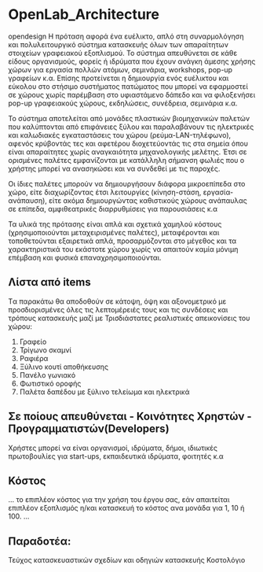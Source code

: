 # OpenLab_Architecture
opendesign
Η πρόταση αφορά ένα ευέλικτο, απλό στη συναρμολόγηση και πολυλειτουργικό σύστημα κατασκευής όλων των απαραίτητων στοιχείων γραφειακού εξοπλισμού. Το σύστημα απευθύνεται σε κάθε είδους οργανισμούς, φορείς ή ιδρύματα που έχουν ανάγκη άμεσης χρήσης χώρων για εργασία πολλών ατόμων, σεμινάρια, workshops, pop-up γραφείων κ.α.
Επίσης προτείνεται η δημιουργία ενός ευέλικτου και εύκολου στο στήσιμο συστήματος πατώματος που μπορεί να εφαρμοστεί σε χώρους χωρίς παρέμβαση στο υφιαστάμενο δάπεδο και να φιλοξενήσει pop-up γραφειακούς χώρους, εκδηλώσεις, συνέδρεια, σεμινάρια κ.α.

Το σύστημα αποτελείται από μονάδες πλαστικών βιομηχανικών παλετών που καλύπτονται από επιφάνειες ξύλου και παραλαβάνουν τις ηλεκτρικές και καλωδιακές εγκαταστάσεις του χώρου (ρεύμα-LAN-τηλέφωνο), αφενός κρύβοντάς τες και αφετέρου διοχετεύοντάς τις στα σημεία όπου είναι απαραίτητες χωρίς αναγκαιότητα μηχανολογικής μελέτης. Έτσι σε ορισμένες παλέτες εμφανίζονται με κατάλληλη σήμανση φωλιές που ο χρήστης μπορεί να ανασηκώσει και να συνδεθεί με τις παροχές.

Οι ίδιες παλέτες μπορούν να δημιουργήσουν διάφορα μικροεπίπεδα στο χώρο, είτε διαχωρίζοντας έτσι λειτουργίες (κίνηση-στάση, εργασία-ανάπαυση), είτε ακόμα δημιουργώντας καθιστικούς χώρους ανάπαυλας σε επίπεδα, αμφιθεατρικές διαρρυθμίσεις για παρουσιάσεις κ.α  

Τα υλικά της πρότασης είναι απλά και σχετικά χαμηλού κόστους (χρησιμοποιούνται μεταχειρισμένες παλέτες), μεταφέρονται και τοποθετούνται εξαιρετικά απλά, προσαρμόζονται στο μέγεθος και τα χαρακτηριστικά του εκάστοτε χώρου χωρίς να απαιτούν καμία μόνιμη επέμβαση και φυσικά επαναχρησιμοποιούνται.
## Λίστα από items  ##
Tα παρακάτω θα αποδοθούν σε κάτοψη, όψη και αξονομετρικό με προσδιορισμένες όλες τις λεπτομέρειές τους και τις συνδέσεις και τρόπους κατασκευής μαζί με Τρισδιάστατες ρεαλιστικές απεικονίσεις του χώρου: 
1.	Γραφείο
2.	Τρίγωνο σκαμνί
3.	Ραφιέρα
4.	Ξύλινο κουτί αποθήκευσης
5.	Πανέλο γωνιακό
6.	Φωτιστικό οροφής
7.	Παλέτα δαπέδου με ξύλινο τελείωμα και ηλεκτρικά


## Σε ποίους απευθύνεται - Κοινότητες Χρηστών - Προγραμματιστών(Developers) ##
Χρήστες μπορεί να είναι οργανισμοί, ιδρύματα, δήμοι, ιδιωτικές πρωτοβουλίες για start-ups, εκπαιδευτικά ιδρύματα, φοιτητές κ.α

## Κόστος ##
 ... το επιπλέον κόστος για την χρήση του έργου σας, εάν απαιτείται επιπλέον εξοπλισμός η/και κατασκευή το κόστος ανα μονάδα για 1, 10 ή 100. ...

## Παραδοτέα: ##

Τεύχος κατασκευαστικών σχεδίων και οδηγιών κατασκευής
Κοστολόγιο
